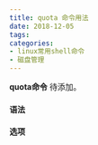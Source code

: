 ```yaml
---
title: quota 命令用法
date: 2018-12-05
tags:
categories: 
- linux常用shell命令
- 磁盘管理
---
```

**quota命令** 待添加。
<!-- more --> 
#### **语法**


#### **选项**
